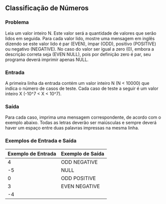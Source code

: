## Classificação de Números

### Problema

Leia um valor inteiro N. Este valor será a quantidade de valores que serão lidos em seguida. Para cada valor lido, mostre uma mensagem em inglês dizendo se este valor lido é par (EVEN), ímpar (ODD), positivo (POSITIVE) ou negativo (NEGATIVE). No caso do valor ser igual a zero (0), embora a descrição correta seja (EVEN NULL), pois por definição zero é par, seu programa deverá imprimir apenas NULL.

### Entrada

A primeira linha da entrada contém um valor inteiro N (N < 10000) que indica o número de casos de teste. Cada caso de teste a seguir é um valor inteiro X (-10^7 < X < 10^7).

### Saída

Para cada caso, imprima uma mensagem correspondente, de acordo com o exemplo abaixo. Todas as letras deverão ser maiúsculas e sempre deverá haver um espaço entre duas palavras impressas na mesma linha.

### Exemplos de Entrada e Saída

| Exemplo de Entrada | Exemplo de Saída  |
|--------------------|-------------------|
| 4                  | ODD NEGATIVE      |
| -5                 | NULL              |
| 0                  | ODD POSITIVE      |
| 3                  | EVEN NEGATIVE     |
| -4                 |                   |
